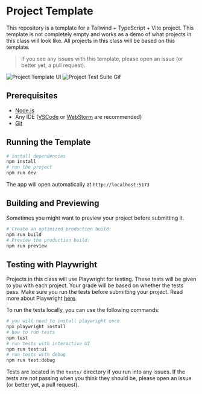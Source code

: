 # Project Template

[//]: # (TODO Change Demo to Something more fun)

[//]: # (TODO add favicon [code logo])

[//]: # (TODO finish README)

This repository is a template for a Tailwind + TypeScript + Vite project.
This template is not completely empty and works as a demo of what projects in this class will look like.
All projects in this class will be based on this template.

> If you see any issues with this template, please open an issue (or better yet, a pull request).

[//]: # (TODO take a screenshot of complete project)
![Project Template UI](Project-UI.png)
![Project Test Suite Gif](test-Suite.gif)

## Prerequisites

- [Node.js](https://nodejs.org/en/download)
- Any IDE ([VSCode](https://code.visualstudio.com/download) or [WebStorm](https://www.jetbrains.com/webstorm/download)
  are recommended)
- [Git](https://git-scm.com/install)

## Running the Template

```bash
# install dependencies
npm install
# run the project
npm run dev
```

The app will open automatically at `http://localhost:5173`

## Building and Previewing

Sometimes you might want to preview your project before submitting it.

```bash
# Create an optimized production build:
npm run build
# Preview the production build:
npm run preview
```

## Testing with Playwright

Projects in this class will use Playwright for testing.
These tests will be given to you with each project.
Your grade will be based on whether the tests pass.
Make sure you run the tests before submitting your project.
Read more about Playwright [here](https://playwright.dev/).

[//]: # (TODO how to install playwright on Windows)

To run the tests locally, you can use the following commands:

```bash
# you will need to install playwright once
npx playwright install
# how to run tests
npm test
# run tests with interactive UI
npm run test:ui
# run tests with debug
npm run test:debug
```

Tests are located in the `tests/` directory if you run into any issues.
If the tests are not passing when you think they should be, please open an issue (or better yet, a pull request).

